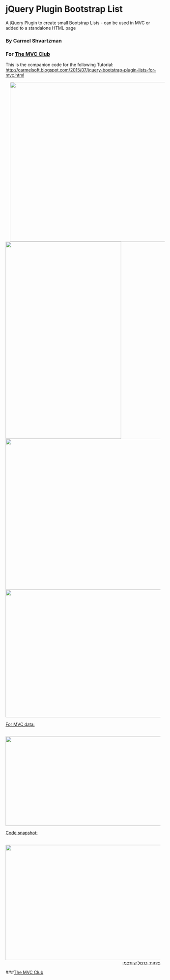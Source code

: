 # jQuery Plugin Bootstrap List
A jQuery Plugin to create small Bootstrap Lists - can be used in MVC or added to a standalone HTML page


### By Carmel Shvartzman
### For  <a href="http://themvcclub.blogspot.com/"   target="_new"  >The MVC Club</a>
This is the companion code for the following Tutorial:
http://carmelsoft.blogspot.com/2015/07/jquery-bootstrap-plugin-lists-for-mvc.html

<a href="http://carmelsoft.blogspot.com/2015/07/jquery-bootstrap-plugin-lists-for-mvc.html" imageanchor="1" target="_self" style="margin-left: 1em; margin-right: 1em;">



<img border="0" height="518" src="http://4.bp.blogspot.com/-x8OFAFycQYY/VaNWRcb3hhI/AAAAAAAALX8/GM8wZ0lX2XM/s640/1.png" width="640" />


<img border="0" height="640" src="http://4.bp.blogspot.com/-QkJhL2fpmoo/VaNWRLVOnyI/AAAAAAAALXk/lC1OEBhg_UM/s640/2.png" width="376" />




<img border="0" height="490" src="http://4.bp.blogspot.com/-Ctfvw-uCXtg/VaNWRJQJf4I/AAAAAAAALYE/Dpj7Tvaj0os/s640/3.png" width="640" />


<img border="0" height="414" src="http://4.bp.blogspot.com/-xwHfKOagpCg/VaNWR1gn6bI/AAAAAAAALXw/uQl3PxBXfPc/s640/4.png" width="640" />


For MVC data:<br />
<br />



<img border="0" height="290" src="http://2.bp.blogspot.com/-1PjXd2ZVses/VaNWSIIbKyI/AAAAAAAALX0/OBROfA6oZ44/s640/5.png" width="640" />



Code snapshot:<br />
<br />


<img border="0" height="374" src="http://2.bp.blogspot.com/-3WXmCg1zKGU/VaNWSTOIGVI/AAAAAAAALX4/_dc_DktQb1I/s640/6.png" width="640" />







<div style="direction: rtl;">
פיתוח: כרמל שוורצמן</div>





</a>

###<a href="http://themvcclub.blogspot.com/"   target="_new"  >The MVC Club</a>
